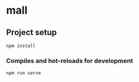 # mall

## Project setup
```
npm install
```

### Compiles and hot-reloads for development
```
npm run serve
```
